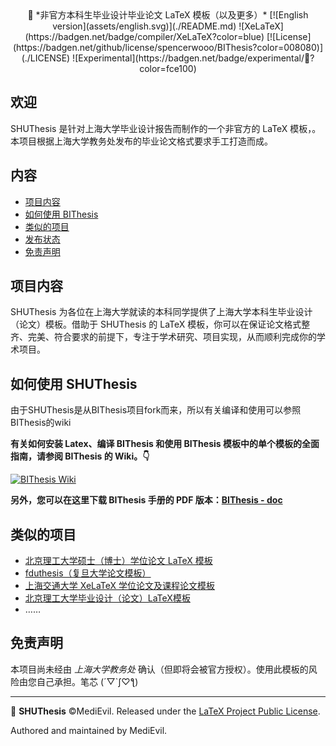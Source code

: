 <div align="center">
  📖 *非官方本科生毕业设计毕业论文 LaTeX 模板（以及更多）*
  [![English version](assets/english.svg)](./README.md)
  ![XeLaTeX](https://badgen.net/badge/compiler/XeLaTeX?color=blue)
  [![License](https://badgen.net/github/license/spencerwooo/BIThesis?color=008080)](./LICENSE)
  ![Experimental](https://badgen.net/badge/experimental/🚧?color=fce100)
</div>

<h2>欢迎</h2>

SHUThesis 是针对上海大学毕业设计报告而制作的一个非官方的 LaTeX 模板，。本项目根据上海大学教务处发布的毕业论文格式要求手工打造而成。

<h2>内容</h2>

- [项目内容](#%e9%a1%b9%e7%9b%ae%e5%86%85%e5%ae%b9)
- [如何使用 BIThesis](#%e5%a6%82%e4%bd%95%e4%bd%bf%e7%94%a8-bithesis)
- [类似的项目](#%e7%b1%bb%e4%bc%bc%e7%9a%84%e9%a1%b9%e7%9b%ae)
- [发布状态](#%e5%8f%91%e5%b8%83%e7%8a%b6%e6%80%81)
- [免责声明](#%e5%85%8d%e8%b4%a3%e5%a3%b0%e6%98%8e)

## 项目内容

SHUThesis 为各位在上海大学就读的本科同学提供了上海大学本科生毕业设计（论文）模板。借助于 SHUThesis 的 LaTeX 模板，你可以在保证论文格式整齐、完美、符合要求的前提下，专注于学术研究、项目实现，从而顺利完成你的学术项目。
## 如何使用 SHUThesis

由于SHUThesis是从BIThesis项目fork而来，所以有关编译和使用可以参照BIThesis的wiki

**有关如何安装 Latex、编译 BIThesis 和使用 BIThesis 模板中的单个模板的全面指南，请参阅 BIThesis 的 Wiki。👇**

[![BIThesis Wiki](https://img.shields.io/badge/BIThesis-Wiki-009944?logo=wikipedia&style=for-the-badge)](https://github.com/spencerwooo/BIThesis/wiki)


**另外，您可以在这里下载 BIThesis 手册的 PDF 版本：[BIThesis - doc](doc/doc.pdf)**

## 类似的项目

- [北京理工大学硕士（博士）学位论文 LaTeX 模板](https://github.com/BIT-thesis/LaTeX-template)
- [fduthesis（复旦大学论文模板）](https://github.com/stone-zeng/fduthesis)
- [上海交通大学 XeLaTeX 学位论文及课程论文模板](https://github.com/sjtug/SJTUThesis)
- [北京理工大学毕业设计（论文）LaTeX模板](https://github.com/spencerwooo/BIThesis)
- ……

## 免责声明

本项目尚未经由 *上海大学教务处* 确认（但即将会被官方授权）。使用此模板的风险由您自己承担。笔芯 (´▽`ʃ♡ƪ)

---

📖 **SHUThesis** ©MediEvil. Released under the [LaTeX Project Public License](LICENSE).

Authored and maintained by MediEvil.
